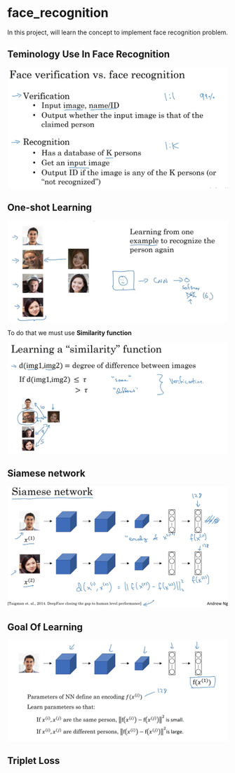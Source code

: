 # face_recognition
In this project, will learn the concept to implement face recognition problem.

## Teminology Use In Face Recognition

![image](images/1.png)

## One-shot Learning 

![image](images/2.png)

To do that we must use **Similarity function**

![image](images/3.png)

## Siamese network

![images](images/5.png)

## Goal Of Learning

![image](images/6.png)

## Triplet Loss 